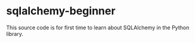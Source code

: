 # sqlalchemy-beginner
This source code is for first time to learn about SQLAlchemy in the Python library.
